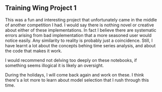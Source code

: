 ## Training Wing Project 1

This was a fun and interesting project that unfortunately came in the middle of another competition I had. I would say there is nothing novel or creative about either of these implementations. In fact I believe there are systematic errors arising from bad implementation that a more seasoned user would notice easily. Any similarity to reality is probably just a coincidence. Still, I have learnt a lot about the concepts behing time series analysis, and about the code that makes it work.

I would recommend not delving too deeply on these notebooks, if something seems illogical it is likely an oversight.

During the holidays, I will come back again and work on these. I think there's a lot more to learn about model selection that I rush through this time.
